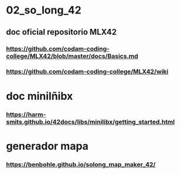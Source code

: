 # 02_so_long_42

## doc oficial repositorio MLX42
### https://github.com/codam-coding-college/MLX42/blob/master/docs/Basics.md
### https://github.com/codam-coding-college/MLX42/wiki

# doc minilñibx
### https://harm-smits.github.io/42docs/libs/minilibx/getting_started.html

# generador mapa
### https://benbohle.github.io/solong_map_maker_42/